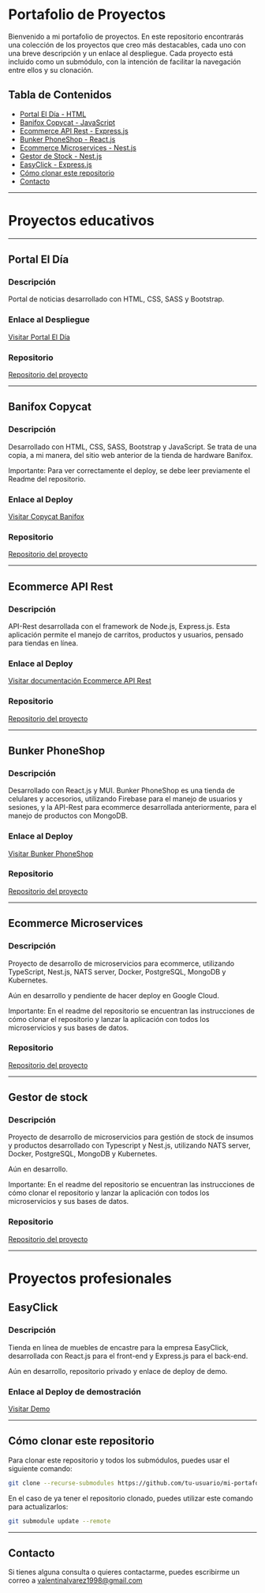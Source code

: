 # Portafolio de Proyectos

Bienvenido a mi portafolio de proyectos. En este repositorio encontrarás una colección de los proyectos que creo más destacables, cada uno con una breve descripción y un enlace al despliegue. Cada proyecto está incluido como un submódulo, con la intención de facilitar la navegación entre ellos y su clonación.

## Tabla de Contenidos

- [Portal El Día - HTML](#portal-el-día)
- [Banifox Copycat - JavaScript](#banifox-copycat)
- [Ecommerce API Rest - Express.js](#ecommerce-api-rest)
- [Bunker PhoneShop - React.js](#bunker-phoneshop)
- [Ecommerce Microservices - Nest.js](#ecommerce-microservices)
- [Gestor de Stock - Nest.js](#gestor-de-stock)
- [EasyClick - Express.js](#easyclick)
- [Cómo clonar este repositorio](#cómo-clonar-este-repositorio)
- [Contacto](#contacto)

---

# Proyectos educativos

---

## Portal El Día

### Descripción

Portal de noticias desarrollado con HTML, CSS, SASS y Bootstrap.

### Enlace al Despliegue

[Visitar Portal El Día](https://portal-el-dia.pages.dev/)

### Repositorio

[Repositorio del proyecto](https://github.com/ValentinAlvarez-Portfolio/Portal_El_Dia)

---

## Banifox Copycat

### Descripción

Desarrollado con HTML, CSS, SASS, Bootstrap y JavaScript. Se trata de una copia, a mi manera, del sitio web anterior de la tienda de hardware Banifox.

Importante: Para ver correctamente el deploy, se debe leer previamente el Readme del repositorio.

### Enlace al Deploy

[Visitar Copycat Banifox](https://banifox-copycat.pages.dev/)

### Repositorio

[Repositorio del proyecto](https://github.com/ValentinAlvarez-Portfolio/Banifox_Copycat)

---

## Ecommerce API Rest

### Descripción

API-Rest desarrollada con el framework de Node.js, Express.js. Esta aplicación permite el manejo de carritos, productos y usuarios, pensado para tiendas en línea.

### Enlace al Deploy

[Visitar documentación Ecommerce API Rest](https://expressjsapi-production.up.railway.app/api/docs/)

### Repositorio

[Repositorio del proyecto](https://github.com/ValentinAlvarez-Portfolio/Express.js_Ecommerce_API)

---

## Bunker PhoneShop

### Descripción

Desarrollado con React.js y MUI. Bunker PhoneShop es una tienda de celulares y accesorios, utilizando Firebase para el manejo de usuarios y sesiones, y la API-Rest para ecommerce desarrollada anteriormente, para el manejo de productos con MongoDB.

### Enlace al Deploy

[Visitar Bunker PhoneShop](https://bunker-phoneshop.pages.dev/)

### Repositorio

[Repositorio del proyecto](https://github.com/ValentinAlvarez-Portfolio/Bunker_PhoneShop)

---

## Ecommerce Microservices

### Descripción

Proyecto de desarrollo de microservicios para ecommerce, utilizando TypeScript, Nest.js, NATS server, Docker, PostgreSQL, MongoDB y Kubernetes.

Aún en desarrollo y pendiente de hacer deploy en Google Cloud.

Importante: En el readme del repositorio se encuentran las instrucciones de cómo clonar el repositorio y lanzar la aplicación con todos los microservicios y sus bases de datos.

### Repositorio

[Repositorio del proyecto](https://github.com/Nest-Microservices-ValentinAlvarez98/app-launcher)

---

## Gestor de stock

### Descripción

Proyecto de desarrollo de microservicios para gestión de stock de insumos y productos desarrollado con Typescript y Nest.js, utilizando NATS server, Docker, PostgreSQL, MongoDB y Kubernetes.

Aún en desarrollo.

Importante: En el readme del repositorio se encuentran las instrucciones de cómo clonar el repositorio y lanzar la aplicación con todos los microservicios y sus bases de datos.

### Repositorio

[Repositorio del proyecto](https://github.com/GestorDeStock/gestor-app-launcher)

---

# Proyectos profesionales

## EasyClick

### Descripción

Tienda en línea de muebles de encastre para la empresa EasyClick, desarrollada con React.js para el front-end y Express.js para el back-end.

Aún en desarrollo, repositorio privado y enlace de deploy de demo.

### Enlace al Deploy de demostración

[Visitar Demo](https://testdeployfront-production.up.railway.app/#/)

---

## Cómo clonar este repositorio

Para clonar este repositorio y todos los submódulos, puedes usar el siguiente comando:

```bash
git clone --recurse-submodules https://github.com/tu-usuario/mi-portafolio.git
```

En el caso de ya tener el repositorio clonado, puedes utilizar este comando para actualizarlos:

```bash
git submodule update --remote
```

---

## Contacto

Si tienes alguna consulta o quieres contactarme, puedes escribirme un correo a valentinalvarez1998@gmail.com

